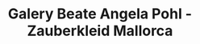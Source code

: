 ---
title: "Galery Beate Angela Pohl - Zauberkleid Mallorca"
url: /santanyi-mallorca/galery-beate-angela-pohl-zauberkleid-mallorca/
shop: Kleidung
---
